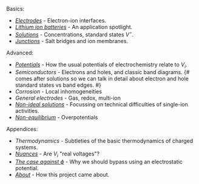
Basics:
- [_Electrodes_](/esbd/electrodes/) - Electron-ion interfaces.
- [_Lithium ion batteries_](/esbd/lib/) - An application spotlight.
- [_Solutions_](/esbd/solutions/) - Concentrations, standard states $V^\circ$.
- [_Junctions_](/esbd/junctions/) - Salt bridges and ion membranes.

Advanced:
- [_Potentials_](/esbd/potentials/) - How the usual potentials of electrochemistry relate to $V_i$.
- _Semiconductors_ - Electrons and holes, and classic band diagrams. {# comes after solutions so we can talk in detail about electron and hole standard states vs band edges. #}
- _Corrosion_ - Local inhomogeneities
- _General electrodes_ - Gas, redox, multi-ion
- [_Non-ideal solutions_](/esbd/nonideal) - Focussing on technical difficulties of single-ion activities.
- [_Non-equilibrium_](/esbd/nonequilibrium/) - Overpotentials

Appendices:

- _Thermodynamics_ - Subtleties of the basic thermodynamics of charged systems.
- [_Nuances_](/esbd/nuances/) - Are $V_i$ "real voltages"?
- [_The case against $\phi$_](/esbd/phi/) - Why we should bypass using an electrostatic potential.
- [_About_](/esbd/about/) - How this project came about.
